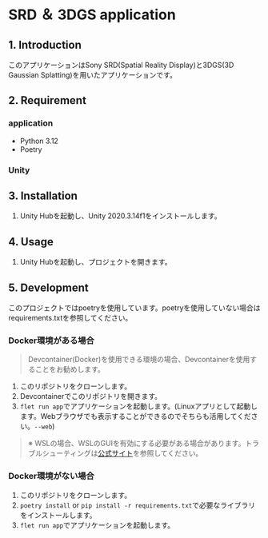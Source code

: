 # SRD ＆ 3DGS application

## 1. Introduction

このアプリケーションはSony SRD(Spatial Reality Display)と3DGS(3D Gaussian Splatting)を用いたアプリケーションです。

## 2. Requirement

### application
- Python 3.12
- Poetry

### Unity

## 3. Installation

1. Unity Hubを起動し、Unity 2020.3.14f1をインストールします。

## 4. Usage

1. Unity Hubを起動し、プロジェクトを開きます。

## 5. Development

このプロジェクトではpoetryを使用しています。poetryを使用していない場合はrequirements.txtを参照してください。

### Docker環境がある場合

> Devcontainer(Docker)を使用できる環境の場合、Devcontainerを使用することをお勧めします。

1. このリポジトリをクローンします。
2. Devcontainerでこのリポジトリを開きます。
3. `flet run app`でアプリケーションを起動します。(Linuxアプリとして起動します。Webブラウザでも表示することができるのでそちらも活用してください。`--web`)
> ※ WSLの場合、WSLのGUIを有効にする必要がある場合があります。トラブルシューティングは[公式サイト](https://flet.dev/docs/getting-started/)を参照してください。

### Docker環境がない場合

1. このリポジトリをクローンします。
2. `poetry install` or `pip install -r requirements.txt`で必要なライブラリをインストールします。
3. `flet run app`でアプリケーションを起動します。
